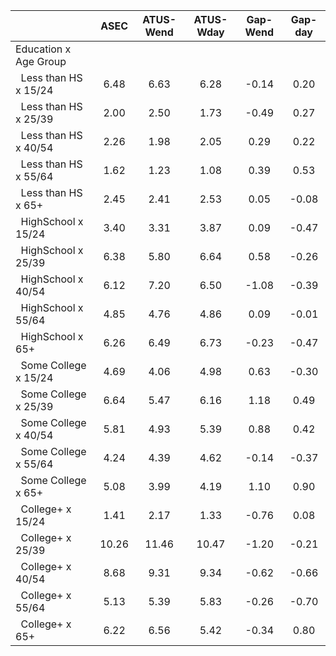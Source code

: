 
|                      |         ASEC |    ATUS-Wend |    ATUS-Wday |     Gap-Wend |      Gap-day |
| -------------------- | :----------: | :----------: | :----------: | :----------: | :----------: |
| Education x Age Group |              |              |              |              |              |
| &nbsp;&nbsp;Less than HS x 15/24 |         6.48 |         6.63 |         6.28 |        -0.14 |         0.20 |
| &nbsp;&nbsp;Less than HS x 25/39 |         2.00 |         2.50 |         1.73 |        -0.49 |         0.27 |
| &nbsp;&nbsp;Less than HS x 40/54 |         2.26 |         1.98 |         2.05 |         0.29 |         0.22 |
| &nbsp;&nbsp;Less than HS x 55/64 |         1.62 |         1.23 |         1.08 |         0.39 |         0.53 |
| &nbsp;&nbsp;Less than HS x 65+ |         2.45 |         2.41 |         2.53 |         0.05 |        -0.08 |
| &nbsp;&nbsp;HighSchool x 15/24 |         3.40 |         3.31 |         3.87 |         0.09 |        -0.47 |
| &nbsp;&nbsp;HighSchool x 25/39 |         6.38 |         5.80 |         6.64 |         0.58 |        -0.26 |
| &nbsp;&nbsp;HighSchool x 40/54 |         6.12 |         7.20 |         6.50 |        -1.08 |        -0.39 |
| &nbsp;&nbsp;HighSchool x 55/64 |         4.85 |         4.76 |         4.86 |         0.09 |        -0.01 |
| &nbsp;&nbsp;HighSchool x 65+ |         6.26 |         6.49 |         6.73 |        -0.23 |        -0.47 |
| &nbsp;&nbsp;Some College x 15/24 |         4.69 |         4.06 |         4.98 |         0.63 |        -0.30 |
| &nbsp;&nbsp;Some College x 25/39 |         6.64 |         5.47 |         6.16 |         1.18 |         0.49 |
| &nbsp;&nbsp;Some College x 40/54 |         5.81 |         4.93 |         5.39 |         0.88 |         0.42 |
| &nbsp;&nbsp;Some College x 55/64 |         4.24 |         4.39 |         4.62 |        -0.14 |        -0.37 |
| &nbsp;&nbsp;Some College x 65+ |         5.08 |         3.99 |         4.19 |         1.10 |         0.90 |
| &nbsp;&nbsp;College+ x 15/24 |         1.41 |         2.17 |         1.33 |        -0.76 |         0.08 |
| &nbsp;&nbsp;College+ x 25/39 |        10.26 |        11.46 |        10.47 |        -1.20 |        -0.21 |
| &nbsp;&nbsp;College+ x 40/54 |         8.68 |         9.31 |         9.34 |        -0.62 |        -0.66 |
| &nbsp;&nbsp;College+ x 55/64 |         5.13 |         5.39 |         5.83 |        -0.26 |        -0.70 |
| &nbsp;&nbsp;College+ x 65+ |         6.22 |         6.56 |         5.42 |        -0.34 |         0.80 |

